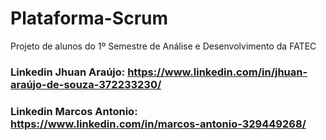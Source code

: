 # Plataforma-Scrum
Projeto de alunos do 1º Semestre de Análise e Desenvolvimento da FATEC

### Linkedin Jhuan Araújo: https://www.linkedin.com/in/jhuan-araújo-de-souza-372233230/

### Linkedin Marcos Antonio: https://www.linkedin.com/in/marcos-antonio-329449268/

